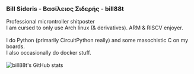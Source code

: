 ### Bill Sideris - Βασίλειος Σιδερής -  bill88t
Professional microntroller shitposter<br />
I am cursed to only use Arch linux (& derivatives). ARM & RISCV enjoyer.<br />
<br />
I do Python (primarily CircuitPython really) and some masochistic C on my boards.<br />
I also occasionally do docker stuff.<br />
<br />
![bill88t's GitHub stats](https://github-readme-stats.vercel.app/api?username=bill88t&show_icons=true&theme=radical)
